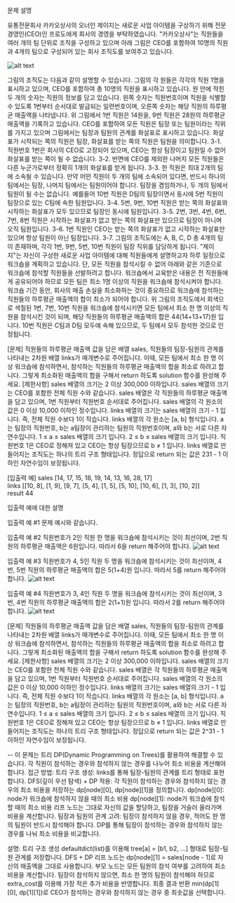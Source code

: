문제 설명

유통전문회사 카카오상사의 오너인 제이지는 새로운 사업 아이템을 구상하기 위해 전문경영인(CEO)인 프로도에게 회사의 경영을 부탁하였습니다.
"카카오상사"는 직원들을 여러 개의 팀 단위로 조직을 구성하고 있으며 아래 그림은 CEO를 포함하여 10명의 직원과 4개의 팀으로 구성되어 있는 회사 조직도를 보여주고 있습니다.

![alt text](https://grepp-programmers.s3.ap-northeast-2.amazonaws.com/files/production/a55bfc1d-951e-478f-bbe8-f5eb021e5a0d/2021_kakao_sales_01.png)

그림의 조직도는 다음과 같이 설명할 수 있습니다.
그림의 각 원들은 각각의 직원 1명을 표시하고 있으며, CEO를 포함하여 총 10명의 직원을 표시하고 있습니다.
원 안에 적힌 두 개의 숫자는 직원의 정보를 담고 있습니다. 왼쪽 숫자는 직원번호이며 직원을 식별할 수 있도록 1번부터 순서대로 발급되는 일련번호이며, 오른쪽 숫자는 해당 직원의 하루평균 매출액을 나타냅니다. 위 그림에서 1번 직원은 14원을, 9번 직원은 28원의 하루평균 매출액을 기록하고 있습니다.
CEO를 포함하여 모든 직원은 팀장 또는 팀원이라는 직위를 가지고 있으며 그림에서는 팀장과 팀원의 관계를 화살표로 표시하고 있습니다. 화살표가 시작되는 쪽의 직원은 팀장, 화살표를 받는 쪽의 직원은 팀원을 의미합니다.
3-1. 직원번호 1번은 회사의 CEO로 고정되어 있으며, CEO는 항상 팀장이고 팀원일 수 없어 화살표를 받는 쪽이 될 수 없습니다.
3-2. 반면에 CEO를 제외한 나머지 모든 직원들은 다른 누군가로부터 정확히 1개의 화살표를 받게 됩니다.
3-3. 한 직원은 최대 2개의 팀에 소속될 수 있습니다. 만약 어떤 직원이 두 개의 팀에 소속되어 있다면, 반드시 하나의 팀에서는 팀장, 나머지 팀에서는 팀원이어야 합니다. 팀장을 겸임하거나, 두 개의 팀에서 팀원이 될 수는 없습니다. 예를들어 10번 직원은 D팀의 팀장이면서 동시에 5번 직원이 팀장으로 있는 C팀에 속한 팀원입니다.
3-4. 5번, 9번, 10번 직원은 받는 쪽의 화살표와 시작하는 화살표가 모두 있으므로 팀장인 동시에 팀원입니다.
3-5. 2번, 3번, 4번, 6번, 7번, 8번 직원은 시작하는 화살표가 없고 받는 쪽의 화살표만 있으므로 팀장이 아니며 오직 팀원입니다.
3-6. 1번 직원인 CEO는 받는 쪽의 화살표가 없고 시작하는 화살표만 있으며 항상 팀원이 아닌 팀장입니다.
3-7. 그림의 조직도에는 A, B, C, D 총 4개의 팀이 존재하며, 각각 1번, 9번, 5번, 10번 직원이 팀장 직위를 담당하게 됩니다.
"제이지"는 자신이 구상한 새로운 사업 아이템에 대해 직원들에게 설명하고자 하루 일정으로 워크숍을 계획하고 있습니다. 단, 모든 직원을 참석시킬 수 없어 아래와 같은 기준으로 워크숍에 참석할 직원들을 선발하려고 합니다.
워크숍에서 교육받은 내용은 전 직원들에게 공유되어야 하므로 모든 팀은 최소 1명 이상의 직원을 워크숍에 참석시켜야 합니다.
워크숍 기간 동안, 회사의 매출 손실을 최소화하는 것이 중요하므로 워크숍에 참석하는 직원들의 하루평균 매출액의 합이 최소가 되어야 합니다.
위 그림의 조직도에서 회색으로 색칠된 1번, 7번, 10번 직원을 워크숍에 참석시키면 모든 팀에서 최소 한 명 이상의 직원을 참석시킨 것이 되며, 해당 직원들의 하루평균 매출액의 합은 44(14+13+17)원 입니다. 10번 직원은 C팀과 D팀 모두에 속해 있으므로, 두 팀에서 모두 참석한 것으로 인정됩니다.

[문제]
직원들의 하루평균 매출액 값을 담은 배열 sales, 직원들의 팀장-팀원의 관계를 나타내는 2차원 배열 links가 매개변수로 주어집니다. 이때, 모든 팀에서 최소 한 명 이상 워크숍에 참석하면서, 참석하는 직원들의 하루평균 매출액의 합을 최소로 하려고 합니다. 그렇게 최소화된 매출액의 합을 구해서 return 하도록 solution 함수를 완성해 주세요.
[제한사항]
sales 배열의 크기는 2 이상 300,000 이하입니다. sales 배열의 크기는 CEO를 포함한 전체 직원 수와 같습니다.
sales 배열은 각 직원들의 하루평균 매출액을 담고 있으며, 1번 직원부터 직원번호 순서대로 주어집니다.
sales 배열의 각 원소의 값은 0 이상 10,000 이하인 정수입니다.
links 배열의 크기는 sales 배열의 크기 - 1 입니다. 즉, 전체 직원 수보다 1이 작습니다.
links 배열의 각 원소는 [a, b] 형식입니다.
a는 팀장의 직원번호, b는 a팀장이 관리하는 팀원의 직원번호이며, a와 b는 서로 다른 자연수입니다.
1 ≤ a ≤ sales 배열의 크기 입니다.
2 ≤ b ≤ sales 배열의 크기 입니다.
직원번호 1은 CEO로 정해져 있고 CEO는 항상 팀장으므로 b ≠ 1 입니다.
links 배열로 만들어지는 조직도는 하나의 트리 구조 형태입니다.
정답으로 return 되는 값은 231 - 1 이하인 자연수임이 보장됩니다.

[입출력 예]
sales
[14, 17, 15, 18, 19, 14, 13, 16, 28, 17]	
links
[[10, 8], [1, 9], [9, 7], [5, 4], [1, 5], [5, 10], [10, 6], [1, 3], [10, 2]]	
result
44

입출력 예에 대한 설명

입출력 예 #1
문제 예시와 같습니다.

입출력 예 #2
직원번호가 2인 직원 한 명을 워크숍에 참석시키는 것이 최선이며, 2번 직원의 하루평균 매출액은 6원입니다. 따라서 6을 return 해주어야 합니다.
![alt text](https://grepp-programmers.s3.ap-northeast-2.amazonaws.com/files/production/604f5744-1d63-426d-8286-4a076c305bac/2021_kakao_sales_02.png)

입출력 예 #3
직원번호가 4, 5인 직원 두 명을 워크숍에 참석시키는 것이 최선이며, 4번, 5번 직원의 하루평균 매출액의 합은 5(1+4)원 입니다. 따라서 5를 return 해주어야 합니다.
![alt text](https://grepp-programmers.s3.ap-northeast-2.amazonaws.com/files/production/07606ff5-42a6-45a4-a54a-cb63d119601e/2021_kakao_sales_03.png)

입출력 예 #4
직원번호가 3, 4인 직원 두 명을 워크숍에 참석시키는 것이 최선이며, 3번, 4번 직원의 하루평균 매출액의 합은 2(1+1)원 입니다. 따라서 2를 return 해주어야 합니다.
![alt text](https://grepp-programmers.s3.ap-northeast-2.amazonaws.com/files/production/cf0e8c38-09c7-41c4-84c6-7fc8f930ada1/2021_kakao_sales_04.png)

[문제]
직원들의 하루평균 매출액 값을 담은 배열 sales, 직원들의 팀장-팀원의 관계를 나타내는 2차원 배열 links가 매개변수로 주어집니다. 이때, 모든 팀에서 최소 한 명 이상 워크숍에 참석하면서, 참석하는 직원들의 하루평균 매출액의 합을 최소로 하려고 합니다. 그렇게 최소화된 매출액의 합을 구해서 return 하도록 solution 함수를 완성해 주세요.
[제한사항]
sales 배열의 크기는 2 이상 300,000 이하입니다. sales 배열의 크기는 CEO를 포함한 전체 직원 수와 같습니다.
sales 배열은 각 직원들의 하루평균 매출액을 담고 있으며, 1번 직원부터 직원번호 순서대로 주어집니다.
sales 배열의 각 원소의 값은 0 이상 10,000 이하인 정수입니다.
links 배열의 크기는 sales 배열의 크기 - 1 입니다. 즉, 전체 직원 수보다 1이 작습니다.
links 배열의 각 원소는 [a, b] 형식입니다.
a는 팀장의 직원번호, b는 a팀장이 관리하는 팀원의 직원번호이며, a와 b는 서로 다른 자연수입니다.
1 ≤ a ≤ sales 배열의 크기 입니다.
2 ≤ b ≤ sales 배열의 크기 입니다.
직원번호 1은 CEO로 정해져 있고 CEO는 항상 팀장으므로 b ≠ 1 입니다.
links 배열로 만들어지는 조직도는 하나의 트리 구조 형태입니다.
정답으로 return 되는 값은 2^31 - 1 이하인 자연수임이 보장됩니다.

--
이 문제는 트리 DP(Dynamic Programming on Trees)를 활용하여 해결할 수 있습니다. 각 직원이 참석하는 경우와 참석하지 않는 경우를 나누어 최소 비용을 계산해야 합니다.
접근 방법:
트리 구조 생성: links를 통해 팀장-팀원의 관계를 트리 형태로 표현합니다.
DFS(깊이 우선 탐색) + DP 적용:
각 직원이 참석하는 경우와 참석하지 않는 경우의 최소 비용을 저장하는 dp[node][0], dp[node][1]을 정의합니다.
dp[node][0]: node가 워크숍에 참석하지 않을 때의 최소 비용
dp[node][1]: node가 워크숍에 참석할 때의 최소 비용
리프 노드는 그대로 자신의 값을 할당하고, 팀장을 거슬러 올라가며 비용을 계산합니다.
팀장과 팀원의 관계 고려:
팀장이 참석하지 않을 경우, 적어도 한 명의 팀원이 반드시 참석해야 합니다.
DP를 통해 팀장이 참석하는 경우와 참석하지 않는 경우를 나눠 최소 비용을 비교합니다.

설명:
트리 구조 생성
defaultdict(list)를 이용해 tree[a] = [b1, b2, ...] 형태로 팀장-팀원 관계를 저장합니다.
DFS + DP
리프 노드는 dp[node][1] = sales[node - 1]로 자신의 매출액을 그대로 사용합니다.
부모 노드는 모든 팀원의 참석 여부를 고려하여 최소 비용을 계산합니다.
팀장이 참석하지 않으면, 최소 한 명의 팀원이 참석해야 하므로 extra_cost를 이용해 가장 적은 추가 비용을 반영합니다.
최종 결과 반환
min(dp[1][0], dp[1][1])로 CEO가 참석하는 경우와 참석하지 않는 경우 중 최솟값을 선택합니다.
